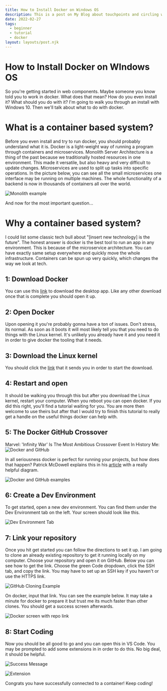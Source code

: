 ```yaml
---
title: How to Install Docker on Windows OS
description: This is a post on My Blog about touchpoints and circling wagons.
date: 2022-02-27
tags:
  - beginner
  - tutorial
  - docker
layout: layouts/post.njk
---
```


# How to Install Docker on WIndows OS

So you're getting started in web components. Maybe someone you know told you to work in docker. What does that mean? How do you even install it? What should you do with it? I'm going to walk you through an install with Windows 10. Then we'll talk about what to do with docker.

# What is a container based system?

Before you even install and try to run docker, you should probably understand what it is. Docker is a light-weight way of running a program through containers and microservices. Monolith Server Architecture is a thing of the past because we traditionally hosted resources in one environment. This made it versatile, but also heavy and very difficult to update changes. Microservices are used to split up tasks into specific operations. In the picture below, you can see all the small microservices one interface may be running on multiple machines. The whole functionality of a backend is now in thousands of containers all over the world.

![Monolith example](https://dev-to-uploads.s3.amazonaws.com/uploads/articles/g8r2lb7qu155x1fndu3q.png)

And now for the most important question...

# Why a container based system?

I could list some classic tech bull about "[insert new technology] is the future". The honest answer is docker is the best tool to run an app in any environment. This is because of the microservice architecture. You can have exactly same setup everywhere and quickly move the whole infrastructure. Containers can be spun up very quickly, which changes the way we look at tech.

## 1: Download Docker

You can use this [link](https://www.docker.com/products/docker-desktop) to download the desktop app. Like any other download once that is complete you should open it up.

## 2: Open Docker

Upon opening it you're probably gonna have a ton of issues. Don't stress, its normal. As soon as it boots it will most likely tell you that you need to do things with the Linux kernel. It's unlikely you already have it and you need it in order to give docker the tooling that it needs.

## 3: Download the Linux kernel

You should click the [link](https://docs.microsoft.com/en-us/windows/wsl/install-manual#step-4---download-the-linux-kernel-update-package) that it sends you in order to start the download.

## 4: Restart and open

It should be walking you through this but after you download the Linux kernel, restart your computer. When you reboot you can open docker. If you did this right, you'll find a tutorial waiting for you. You are more then welcome to use theirs but after that I would try to finish this tutorial to really get a handle on the useful things docker can help with.

## 5: The Docker GitHub Crossover

Marvel: 'Infinity War' Is The Most Ambitious Crossover Event In History
Me:
![Docker and GitHub](https://dev-to-uploads.s3.amazonaws.com/uploads/articles/j76tww2eo7xg7rljz0al.png)

In all seriousness docker is perfect for running your projects, but how does that happen? Patrick McDowell explains this in his [article](https://developer.okta.com/blog/2018/09/27/test-your-github-repositories-with-docker-in-five-minutes) with a really helpful diagram.

![Docker and GitHub examples](https://dev-to-uploads.s3.amazonaws.com/uploads/articles/wg13qs07jcqpye0hlbi2.png)

## 6: Create a Dev Environment

To get started, open a new dev environment. You can find them under the Dev Environment tab on the left. Your screen should look like this.

![Dev Environment Tab](https://dev-to-uploads.s3.amazonaws.com/uploads/articles/4xzg283ouhfwj45pk51h.png)

## 7: Link your repository

Once you hit get started you can follow the directions to set it up. I am going to clone an already existing repository to get it running locally on my computer. Choose your repository and open it on GitHub. Below you can see how to get the link. Choose the green Code dropdown, click the SSH tab, and copy the link. You may have to set up an SSH key if you haven't or use the HTTPS link.

![GitHub Cloning Example](https://dev-to-uploads.s3.amazonaws.com/uploads/articles/lqjhycra7qx0tm88veka.png)

On docker, input that link. You can see the example below. It may take a minute for docker to prepare it but trust me its much faster than other clones. You should get a success screen afterwards.

![Docker screen with repo link](https://dev-to-uploads.s3.amazonaws.com/uploads/articles/39anrdefwo8iczjkquo7.png)

## 8: Start Coding

Now you should be all good to go and you can open this in VS Code. You may be prompted to add some extensions in in order to do this. No big deal, it should be helpful.

![Success Message](https://dev-to-uploads.s3.amazonaws.com/uploads/articles/3dsgv4ybqsd5qq5f6ezb.png)

![Extension](https://dev-to-uploads.s3.amazonaws.com/uploads/articles/my5cc5l6ann5b62zxjz5.png)

Congrats you have successfully connected to a container! Keep coding!
